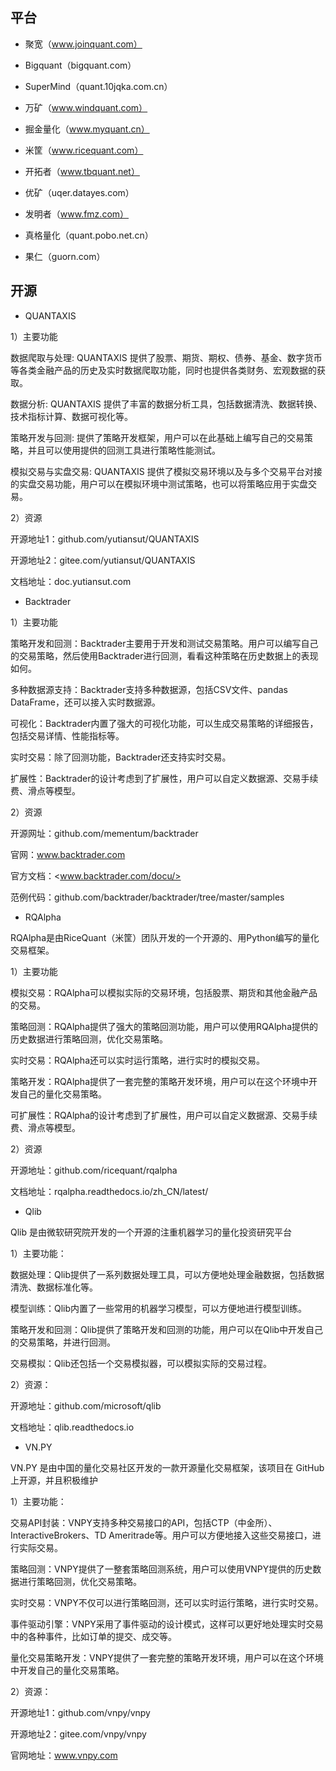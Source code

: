 ## 平台

- 聚宽（www.joinquant.com）
- Bigquant（bigquant.com）
- SuperMind（quant.10jqka.com.cn）
- 万矿（www.windquant.com）
- 掘金量化（www.myquant.cn）

- 米筐（www.ricequant.com）
- 开拓者（www.tbquant.net）
- 优矿（uqer.datayes.com）
- 发明者（www.fmz.com）
- 真格量化（quant.pobo.net.cn）
- 果仁（guorn.com）

## 开源

- QUANTAXIS

1）主要功能

数据爬取与处理: QUANTAXIS 提供了股票、期货、期权、债券、基金、数字货币等各类金融产品的历史及实时数据爬取功能，同时也提供各类财务、宏观数据的获取。

数据分析: QUANTAXIS 提供了丰富的数据分析工具，包括数据清洗、数据转换、技术指标计算、数据可视化等。

策略开发与回测: 提供了策略开发框架，用户可以在此基础上编写自己的交易策略，并且可以使用提供的回测工具进行策略性能测试。

模拟交易与实盘交易: QUANTAXIS 提供了模拟交易环境以及与多个交易平台对接的实盘交易功能，用户可以在模拟环境中测试策略，也可以将策略应用于实盘交易。

2）资源

开源地址1：github.com/yutiansut/QUANTAXIS

开源地址2：gitee.com/yutiansut/QUANTAXIS

文档地址：doc.yutiansut.com

- Backtrader

1）主要功能

策略开发和回测：Backtrader主要用于开发和测试交易策略。用户可以编写自己的交易策略，然后使用Backtrader进行回测，看看这种策略在历史数据上的表现如何。

多种数据源支持：Backtrader支持多种数据源，包括CSV文件、pandas DataFrame，还可以接入实时数据源。

可视化：Backtrader内置了强大的可视化功能，可以生成交易策略的详细报告，包括交易详情、性能指标等。

实时交易：除了回测功能，Backtrader还支持实时交易。

扩展性：Backtrader的设计考虑到了扩展性，用户可以自定义数据源、交易手续费、滑点等模型。

2）资源

开源网址：github.com/mementum/backtrader

官网：www.backtrader.com

官方文档：<www.backtrader.com/docu/>

范例代码：github.com/backtrader/backtrader/tree/master/samples

- RQAlpha

RQAlpha是由RiceQuant（米筐）团队开发的一个开源的、用Python编写的量化交易框架。

1）主要功能

模拟交易：RQAlpha可以模拟实际的交易环境，包括股票、期货和其他金融产品的交易。

策略回测：RQAlpha提供了强大的策略回测功能，用户可以使用RQAlpha提供的历史数据进行策略回测，优化交易策略。

实时交易：RQAlpha还可以实时运行策略，进行实时的模拟交易。

策略开发：RQAlpha提供了一套完整的策略开发环境，用户可以在这个环境中开发自己的量化交易策略。

可扩展性：RQAlpha的设计考虑到了扩展性，用户可以自定义数据源、交易手续费、滑点等模型。

2）资源

开源地址：github.com/ricequant/rqalpha

文档地址：rqalpha.readthedocs.io/zh_CN/latest/

- Qlib

Qlib 是由微软研究院开发的一个开源的注重机器学习的量化投资研究平台

1）主要功能：

数据处理：Qlib提供了一系列数据处理工具，可以方便地处理金融数据，包括数据清洗、数据标准化等。

模型训练：Qlib内置了一些常用的机器学习模型，可以方便地进行模型训练。

策略开发和回测：Qlib提供了策略开发和回测的功能，用户可以在Qlib中开发自己的交易策略，并进行回测。

交易模拟：Qlib还包括一个交易模拟器，可以模拟实际的交易过程。

2）资源：

开源地址：github.com/microsoft/qlib

文档地址：qlib.readthedocs.io

- VN.PY

VN.PY 是由中国的量化交易社区开发的一款开源量化交易框架，该项目在 GitHub 上开源，并且积极维护

1）主要功能：

交易API封装：VNPY支持多种交易接口的API，包括CTP（中金所）、InteractiveBrokers、TD Ameritrade等。用户可以方便地接入这些交易接口，进行实际交易。

策略回测：VNPY提供了一整套策略回测系统，用户可以使用VNPY提供的历史数据进行策略回测，优化交易策略。

实时交易：VNPY不仅可以进行策略回测，还可以实时运行策略，进行实时交易。

事件驱动引擎：VNPY采用了事件驱动的设计模式，这样可以更好地处理实时交易中的各种事件，比如订单的提交、成交等。

量化交易策略开发：VNPY提供了一套完整的策略开发环境，用户可以在这个环境中开发自己的量化交易策略。

2）资源：

开源地址1：github.com/vnpy/vnpy

开源地址2：gitee.com/vnpy/vnpy

官网地址：www.vnpy.com